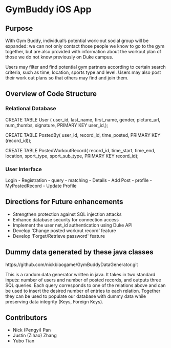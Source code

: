 <h1>GymBuddy iOS App</h1>
<h2>Purpose</h2>
<p>
With Gym Buddy, individual’s potential work-out social group will be expanded: we can not only contact those people we know to go to the gym together, but are also provided with information about the workout plan of those we do not know previously on Duke campus.
</p>
<p>
Users may filter and find potential gym partners according to certain search criteria, such as time, location, sports type and level. Users may also post their work out plans so that others may find and join them. 
</p>
<h2>Overview of Code Structure</h2>
<h3>Relational Database</h3>
<p>
CREATE TABLE User (
user_id,  
last_name, 
first_name,  
gender, 
picture_url, 
num_thumbs, 
signature,
PRIMARY KEY user_id,);
</p>
<p>
CREATE TABLE PostedBy(
user_id,
record_id,
time_posted,
PRIMARY KEY (record_id));
</p>
<p>
CREATE TABLE PostedWorkoutRecord(
record_id,
time_start,
time_end,
location,
sport_type,
sport_sub_type,
PRIMARY KEY record_id);
</p>
<h3>User Interface</h3>
<p>
Login - Registration
      - query - matching - Details 
                         - Add Post   
              - profile  - MyPostedRecord
                         - Update Profile
</p>
<h2>Directions for Future enhancements</h2>
<ul>
	<li>Strengthen protection against SQL injection attacks</li>
	<li>Enhance database security for connection access</li>
	<li>Implement the user net_id authentication using Duke API</li>
	<li>Develop ‘Change posted workout record’ feature</li>
	<li>Develop 'Forget/Retrieve password' feature</li>
</ul>
<h2>Dummy data generated by these java classes</h2>
<p>
https://github.com/nickbiaogame/GymBuddyDataGenerator.git
</p>
<p>
This is a random data generator written in java. It takes in two standard inputs: number of users and number of posted records, and outputs three SQL queries. Each query corresponds to one of the relations above and can be used to insert the desired number of entries to each relation. Together they can be used to populate our database with dummy data while preserving data integrity (Keys, Foreign Keys).
</p>
<h2>Contributors</h2>
<ul>
	<li>Nick (Pengyi) Pan</li>
	<li>Justin (Zihao) Zhang</li>
	<li>Yubo Tian</li>
</ul>
